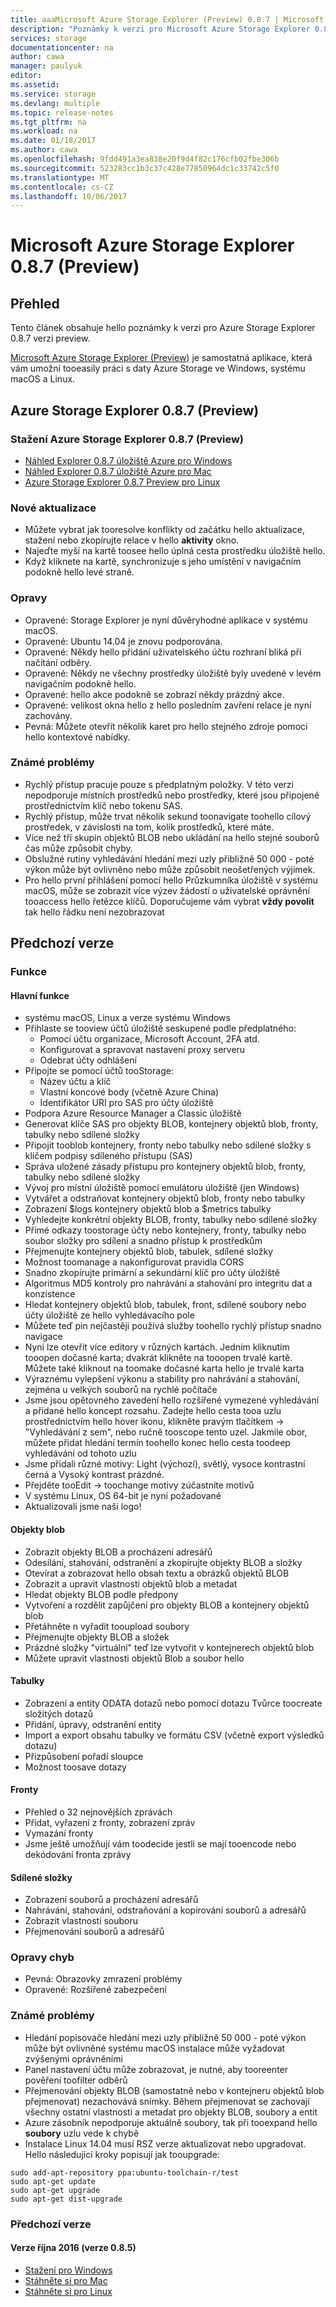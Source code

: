 ```yaml
---
title: aaaMicrosoft Azure Storage Explorer (Preview) 0.8.7 | Microsoft Docs
description: "Poznámky k verzi pro Microsoft Azure Storage Explorer 0.8.7 (Preview)"
services: storage
documentationcenter: na
author: cawa
manager: paulyuk
editor: 
ms.assetid: 
ms.service: storage
ms.devlang: multiple
ms.topic: release-notes
ms.tgt_pltfrm: na
ms.workload: na
ms.date: 01/18/2017
ms.author: cawa
ms.openlocfilehash: 9fdd491a3ea838e20f9d4f82c176cfb02fbe306b
ms.sourcegitcommit: 523283cc1b3c37c428e77850964dc1c33742c5f0
ms.translationtype: MT
ms.contentlocale: cs-CZ
ms.lasthandoff: 10/06/2017
---
```

# <a name="microsoft-azure-storage-explorer-087-preview"></a>Microsoft Azure Storage Explorer 0.8.7 (Preview)
## <a name="overview"></a>Přehled
Tento článek obsahuje hello poznámky k verzi pro Azure Storage Explorer 0.8.7 verzi preview.

[Microsoft Azure Storage Explorer (Preview)](./vs-azure-tools-storage-manage-with-storage-explorer.md) je samostatná aplikace, která vám umožní tooeasily práci s daty Azure Storage ve Windows, systému macOS a Linux.

## <a name="azure-storage-explorer-087-preview"></a>Azure Storage Explorer 0.8.7 (Preview)
### <a name="download-azure-storage-explorer-087-preview"></a>Stažení Azure Storage Explorer 0.8.7 (Preview)
- [Náhled Explorer 0.8.7 úložiště Azure pro Windows](https://go.microsoft.com/fwlink/?LinkId=708343)
- [Náhled Explorer 0.8.7 úložiště Azure pro Mac](https://go.microsoft.com/fwlink/?LinkId=708342)
- [Azure Storage Explorer 0.8.7 Preview pro Linux](https://go.microsoft.com/fwlink/?LinkId=722418)

### <a name="new-updates"></a>Nové aktualizace
* Můžete vybrat jak tooresolve konflikty od začátku hello aktualizace, stažení nebo zkopírujte relace v hello **aktivity** okno.
* Najeďte myší na kartě toosee hello úplná cesta prostředku úložiště hello.
* Když kliknete na kartě, synchronizuje s jeho umístění v navigačním podokně hello levé straně.

### <a name="fixes"></a>Opravy
* Opravené: Storage Explorer je nyní důvěryhodné aplikace v systému macOS.
* Opravené: Ubuntu 14.04 je znovu podporována.
* Opravené: Někdy hello přidání uživatelského účtu rozhraní bliká při načítání odběry.
* Opravené: Někdy ne všechny prostředky úložiště byly uvedené v levém navigačním podokně hello.
* Opravené: hello akce podokně se zobrazí někdy prázdný akce.
* Opravené: velikost okna hello z hello posledním zavření relace je nyní zachovány.
* Pevná: Můžete otevřít několik karet pro hello stejného zdroje pomocí hello kontextové nabídky.

### <a name="known-issues"></a>Známé problémy
* Rychlý přístup pracuje pouze s předplatným položky. V této verzi nepodporuje místních prostředků nebo prostředky, které jsou připojené prostřednictvím klíč nebo tokenu SAS.
* Rychlý přístup, může trvat několik sekund toonavigate toohello cílový prostředek, v závislosti na tom, kolik prostředků, které máte.
* Více než tří skupin objektů BLOB nebo ukládání na hello stejné souborů čas může způsobit chyby.
* Obslužné rutiny vyhledávání hledání mezi uzly přibližně 50 000 - poté výkon může být ovlivněno nebo může způsobit neošetřených výjimek.
* Pro hello první přihlášení pomocí hello Průzkumníka úložiště v systému macOS, může se zobrazit více výzev žádostí o uživatelské oprávnění tooaccess hello řetězce klíčů. Doporučujeme vám vybrat **vždy povolit** tak hello řádku není nezobrazovat

## <a name="previous-releases"></a>Předchozí verze
### <a name="features"></a>Funkce
#### <a name="main-features"></a>Hlavní funkce
* systému macOS, Linux a verze systému Windows
* Přihlaste se tooview účtů úložiště seskupené podle předplatného:
    * Pomocí účtu organizace, Microsoft Account, 2FA atd.
    * Konfigurovat a spravovat nastavení proxy serveru
    * Odebrat účty odhlášení
* Připojte se pomocí účtů tooStorage:
    * Název účtu a klíč
    * Vlastní koncové body (včetně Azure China)
    * Identifikátor URI pro SAS pro účty úložiště
* Podpora Azure Resource Manager a Classic úložiště
* Generovat klíče SAS pro objekty BLOB, kontejnery objektů blob, fronty, tabulky nebo sdílené složky
* Připojit tooblob kontejnery, fronty nebo tabulky nebo sdílené složky s klíčem podpisy sdíleného přístupu (SAS)
* Správa uložené zásady přístupu pro kontejnery objektů blob, fronty, tabulky nebo sdílené složky
* Vývoj pro místní úložiště pomocí emulátoru úložiště (jen Windows)
* Vytvářet a odstraňovat kontejnery objektů blob, fronty nebo tabulky
* Zobrazení $logs kontejnery objektů blob a $metrics tabulky
* Vyhledejte konkrétní objekty BLOB, fronty, tabulky nebo sdílené složky
* Přímé odkazy toostorage účty nebo kontejnery, fronty, tabulky nebo soubor složky pro sdílení a snadno přístup k prostředkům
* Přejmenujte kontejnery objektů blob, tabulek, sdílené složky
* Možnost toomanage a nakonfigurovat pravidla CORS
* Snadno zkopírujte primární a sekundární klíč pro účty úložiště
* Algoritmus MD5 kontroly pro nahrávání a stahování pro integritu dat a konzistence
* Hledat kontejnery objektů blob, tabulek, front, sdílené soubory nebo účty úložiště ze hello vyhledávacího pole
* Můžete teď pin nejčastěji používá služby toohello rychlý přístup snadno navigace
* Nyní lze otevřít více editory v různých kartách. Jedním kliknutím tooopen dočasné karta; dvakrát klikněte na tooopen trvalé kartě. Můžete také kliknout na toomake dočasné karta hello je trvalé karta
* Výraznému vylepšení výkonu a stability pro nahrávání a stahování, zejména u velkých souborů na rychlé počítače
* Jsme jsou opětovného zavedení hello rozšířené vymezené vyhledávání a přidané hello koncept rozsahu. Zadejte hello cesta tooa uzlu prostřednictvím hello hover ikonu, klikněte pravým tlačítkem -> "Vyhledávání z sem", nebo ručně tooscope tento uzel. Jakmile obor, můžete přidat hledání termín toohello konec hello cesta toodeep vyhledávání od tohoto uzlu
* Jsme přidali různé motivy: Light (výchozí), světlý, vysoce kontrastní černá a Vysoký kontrast prázdné.
* Přejděte tooEdit -> toochange motivy zúčastníte motivů
* V systému Linux, OS 64-bit je nyní požadované
* Aktualizovali jsme naši logo!
#### <a name="blobs"></a>Objekty blob
* Zobrazit objekty BLOB a procházení adresářů
* Odesílání, stahování, odstranění a zkopírujte objekty BLOB a složky
* Otevírat a zobrazovat hello obsah textu a obrázků objektů BLOB
* Zobrazit a upravit vlastnosti objektů blob a metadat
* Hledat objekty BLOB podle předpony
* Vytvoření a rozdělit zapůjčení pro objekty BLOB a kontejnery objektů blob
* Přetáhněte n vyřadit tooupload soubory
* Přejmenujte objekty BLOB a složek
* Prázdné složky "virtuální" teď lze vytvořit v kontejnerech objektů blob
* Můžete upravit vlastnosti objektů Blob a soubor hello
#### <a name="tables"></a>Tabulky
* Zobrazení a entity ODATA dotazů nebo pomocí dotazu Tvůrce toocreate složitých dotazů
* Přidání, úpravy, odstranění entity
* Import a export obsahu tabulky ve formátu CSV (včetně export výsledků dotazu)
* Přizpůsobení pořadí sloupce
* Možnost toosave dotazy
#### <a name="queues"></a>Fronty
* Přehled o 32 nejnovějších zprávách
* Přidat, vyřazení z fronty, zobrazení zpráv
* Vymazání fronty
* Jsme ještě umožňují vám toodecide jestli se mají tooencode nebo dekódování fronta zprávy
#### <a name="file-shares"></a>Sdílené složky
* Zobrazení souborů a procházení adresářů
* Nahrávání, stahování, odstraňování a kopírování souborů a adresářů
* Zobrazit vlastnosti souboru
* Přejmenování souborů a adresářů

### <a name="bug-fixes"></a>Opravy chyb
* Pevná: Obrazovky zmrazení problémy
* Opravené: Rozšířené zabezpečení

### <a name="known-issues"></a>Známé problémy
* Hledání popisovače hledání mezi uzly přibližně 50 000 - poté výkon může být ovlivněné systému macOS instalace může vyžadovat zvýšenými oprávněními
* Panel nastavení účtu může zobrazovat, je nutné, aby tooreenter pověření toofilter odběrů
* Přejmenování objekty BLOB (samostatně nebo v kontejneru objektů blob přejmenovat) nezachovává snímky. Během přejmenovat se zachovají všechny ostatní vlastnosti a metadat pro objekty BLOB, soubory a entit
* Azure zásobník nepodporuje aktuálně soubory, tak při tooexpand hello **soubory** uzlu vede k chybě
* Instalace Linux 14.04 musí RSZ verze aktualizovat nebo upgradovat. Hello následující kroky popisují jak tooupgrade:

```
sudo add-apt-repository ppa:ubuntu-toolchain-r/test
sudo apt-get update
sudo apt-get upgrade
sudo apt-get dist-upgrade
```

### <a name="previous-versions"></a>Předchozí verze
#### <a name="october-2016-release-version-085"></a>Verze října 2016 (verze 0.8.5)
* [Stažení pro Windows](https://go.microsoft.com/fwlink/?LinkId=809306)
* [Stáhněte si pro Mac](https://go.microsoft.com/fwlink/?LinkId=809307)
* [Stáhněte si pro Linux](https://go.microsoft.com/fwlink/?LinkId=809308)
